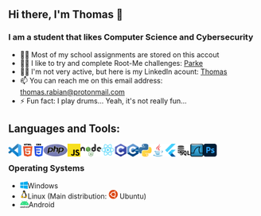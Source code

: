 ## Hi there, I'm Thomas 👋

### I am a student that likes Computer Science and Cybersecurity 

- 👨‍🎓 Most of my school assignments are stored on this accout
- 👨‍💻 I like to try and complete Root-Me challenges: [Parke](https://www.root-me.org/Parke)
- 👨‍💼 I'm not very active, but here is my LinkedIn acount: [Thomas](https://www.linkedin.com/in/thomasrabian/)
- 📫 You can reach me on this email address: thomas.rabian@protonmail.com
- ⚡ Fun fact: I play drums... Yeah, it's not really fun...

## Languages and Tools:

<img align="left" height="26px" alt="Visual Studio Code" src="images/vscode.png">
<img align="left" height="26px" alt="HTML5" src="images/html.png">
<img align="left" height="26px" alt="CSS3" src="images/css.png">
<img align="left" height="26px" alt="PHP" src="images/php.png">
<img align="left" height="26px" alt="JavaScript" src="images/js.png">
<img align="left" height="26px" alt="Node.js" src="images/node.png"></a>
<img align="left" height="26px" alt="React" src="images/react.png">
<img align="left" height="26px" alt="C" src="images/c.png">
<img align="left" height="26px" alt="C++" src="images/c++.png">
<img align="left" height="26px" alt="Python" src="images/python.png">
<img align="left" height="26px" alt="Java" src="images/java.png">
<img align="left" height="26px" alt="Flutter" src="images/flutter.png">
<img align="left" height="26px" alt="SQL" src="images/sql.png">
<img align="left" height="26px" alt="Wireshark" src="images/wireshark.png">
<img align="left" height="26px" alt="Photoshop" src="images/photoshop.png">

<br>

### Operating Systems

- <img align="left" height="15px" alt="Windows" src="images/windows.png">Windows 
- <img align="left" height="18px" alt="Linux" src="images/linux.png">Linux (Main distribution: <img height="18px" alt="Ubuntu" src="images/ubuntu.png"> Ubuntu)
- <img align="left" height="15px" alt="Android" src="images/android.png">Android